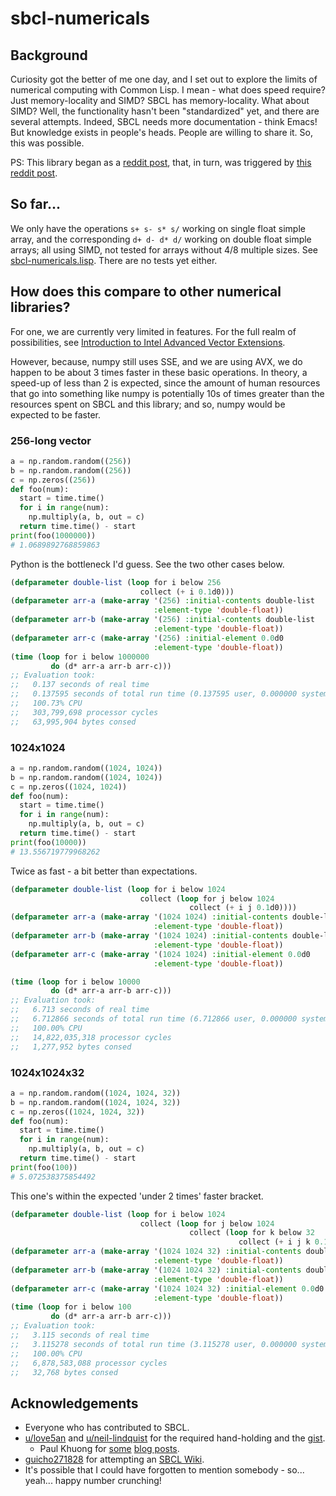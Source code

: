 # sbcl-numericals


## Background

Curiosity got the better of me one day, and I set out to explore the limits of numerical computing with Common Lisp. I mean - what does speed require? Just memory-locality and SIMD?
SBCL has memory-locality. What about SIMD? Well, the functionality hasn't been "standardized" yet, and there are several attempts. Indeed, 
SBCL needs more documentation - think Emacs! But knowledge exists in people's heads. People are willing to share it. So, this was possible. 

PS: This library began as a [reddit post](https://www.reddit.com/r/lisp/comments/fkfgjn/sbcl_with_simd_how_to_optimize_sseavx2_to_pointer/), that, in turn, was triggered by [this reddit post](https://www.reddit.com/r/lisp/comments/fjmm6y/deep_learning_with_gpus/).

## So far...

We only have the operations `s+ s- s* s/` working on single float simple array,
and the corresponding `d+ d- d* d/` working on double float simple arrays; all using SIMD, not tested
for arrays without 4/8 multiple sizes. See [sbcl-numericals.lisp](src/sbcl-numericals.lisp).
There are no tests yet either.

## How does this compare to other numerical libraries?

For one, we are currently very limited in features. For the full realm of possibilities, see [Introduction
to Intel Advanced Vector Extensions](https://software.intel.com/en-us/articles/introduction-to-intel-advanced-vector-extensions).

However, because, numpy still uses SSE, and we are using AVX, we do happen to be about 3 times
faster in these basic operations. In theory, a speed-up of less than 2 is expected, since
the amount of human resources that go into something like numpy is potentially 10s of times
greater than the resources spent on SBCL and this library; and so, numpy would be expected to
be faster.

### 256-long vector

```py
a = np.random.random((256)) 
b = np.random.random((256)) 
c = np.zeros((256))
def foo(num): 
  start = time.time() 
  for i in range(num): 
    np.multiply(a, b, out = c) 
  return time.time() - start 
print(foo(1000000))
# 1.0689892768859863
```

Python is the bottleneck I'd guess. See the two other cases below.

```lisp
(defparameter double-list (loop for i below 256
                             collect (+ i 0.1d0)))
(defparameter arr-a (make-array '(256) :initial-contents double-list
                                :element-type 'double-float))
(defparameter arr-b (make-array '(256) :initial-contents double-list
                                :element-type 'double-float))
(defparameter arr-c (make-array '(256) :initial-element 0.0d0
                                :element-type 'double-float))
(time (loop for i below 1000000
         do (d* arr-a arr-b arr-c)))
;; Evaluation took:
;;   0.137 seconds of real time
;;   0.137595 seconds of total run time (0.137595 user, 0.000000 system)
;;   100.73% CPU
;;   303,799,698 processor cycles
;;   63,995,904 bytes consed
```

### 1024x1024

```py
a = np.random.random((1024, 1024)) 
b = np.random.random((1024, 1024)) 
c = np.zeros((1024, 1024))
def foo(num): 
  start = time.time() 
  for i in range(num): 
    np.multiply(a, b, out = c) 
  return time.time() - start 
print(foo(10000))
# 13.556719779968262
```

Twice as fast - a bit better than expectations.

```lisp
(defparameter double-list (loop for i below 1024
                             collect (loop for j below 1024
                                        collect (+ i j 0.1d0))))
(defparameter arr-a (make-array '(1024 1024) :initial-contents double-list
                                :element-type 'double-float))
(defparameter arr-b (make-array '(1024 1024) :initial-contents double-list
                                :element-type 'double-float))
(defparameter arr-c (make-array '(1024 1024) :initial-element 0.0d0
                                :element-type 'double-float))

(time (loop for i below 10000
         do (d* arr-a arr-b arr-c)))
;; Evaluation took:
;;   6.713 seconds of real time
;;   6.712866 seconds of total run time (6.712866 user, 0.000000 system)
;;   100.00% CPU
;;   14,822,035,318 processor cycles
;;   1,277,952 bytes consed
```

### 1024x1024x32

```py
a = np.random.random((1024, 1024, 32)) 
b = np.random.random((1024, 1024, 32)) 
c = np.zeros((1024, 1024, 32))
def foo(num): 
  start = time.time() 
  for i in range(num): 
    np.multiply(a, b, out = c) 
  return time.time() - start 
print(foo(100))
# 5.072538375854492
```

This one's within the expected 'under 2 times' faster bracket.

```lisp
(defparameter double-list (loop for i below 1024
                             collect (loop for j below 1024
                                        collect (loop for k below 32
                                                   collect (+ i j k 0.1d0)))))
(defparameter arr-a (make-array '(1024 1024 32) :initial-contents double-list
                                :element-type 'double-float))
(defparameter arr-b (make-array '(1024 1024 32) :initial-contents double-list
                                :element-type 'double-float))
(defparameter arr-c (make-array '(1024 1024 32) :initial-element 0.0d0
                                :element-type 'double-float))
(time (loop for i below 100
         do (d* arr-a arr-b arr-c)))
;; Evaluation took:
;;   3.115 seconds of real time
;;   3.115278 seconds of total run time (3.115278 user, 0.000000 system)
;;   100.00% CPU
;;   6,878,583,088 processor cycles
;;   32,768 bytes consed
```


## Acknowledgements

- Everyone who has contributed to SBCL.
- [u/love5an](https://www.reddit.com/user/love5an/) and [u/neil-lindquist](https://www.reddit.com/user/neil-lindquist/) for the required hand-holding and the [gist](https://gist.github.com/Lovesan/660866b96a2632b900359333a251cc1c).
  - Paul Khuong for [some](https://pvk.ca/Blog/2013/06/05/fresh-in-sbcl-1-dot-1-8-sse-intrinsics/) [blog posts](https://pvk.ca/Blog/2014/08/16/how-to-define-new-intrinsics-in-sbcl/).
- [guicho271828](https://github.com/guicho271828) for attempting an [SBCL Wiki](https://github.com/guicho271828/sbcl-wiki/wiki).
- It's possible that I could have forgotten to mention somebody - so... yeah... happy number crunching!

